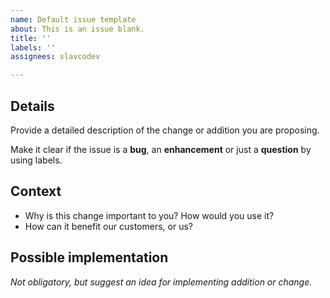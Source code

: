 ```yaml
---
name: Default issue template
about: This is an issue blank.
title: ''
labels: ''
assignees: slavcodev

---
```


## Details

Provide a detailed description of the change or addition you are proposing.

Make it clear if the issue is a **bug**, an **enhancement** or just a **question** by using labels.

## Context

- Why is this change important to you? How would you use it?
- How can it benefit our customers, or us?

## Possible implementation

*Not obligatory, but suggest an idea for implementing addition or change.*
